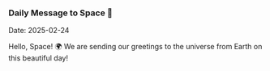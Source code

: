 ### Daily Message to Space 🌌
Date: 2025-02-24

Hello, Space! 🌍 We are sending our greetings to the universe from Earth on this beautiful day!
